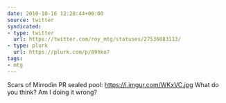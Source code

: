 ```yaml
---
date: 2010-10-16 12:28:44+00:00
source: twitter
syndicated:
- type: twitter
  url: https://twitter.com/roy_mtg/statuses/27536083113/
- type: plurk
  url: https://plurk.com/p/89hko7
tags:
- mtg
---
```


Scars of Mirrodin PR sealed pool: https://i.imgur.com/WKxVC.jpg What do you think? Am I doing it wrong?